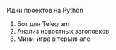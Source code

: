 Идки проектов на Python
1. Бот для Telegram  
2. Анализ новостных заголовков  
3. Мини-игра в терминале